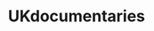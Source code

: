 ---
title: UKdocumentaries
crosslinks:
- CasualUK
- london
- VanLife
- pinkfloyd
- policeuk
- miltonkeynes
- eurofighterworld
- transport
- golf
- unitedkingdom
---